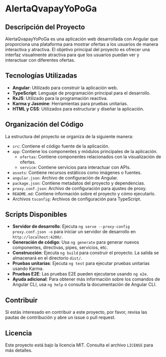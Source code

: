 # AlertaQvapayYoPoGa

## Descripción del Proyecto

AlertaQvapayYoPoGa es una aplicación web desarrollada con Angular que proporciona una plataforma para mostrar ofertas a los usuarios de manera interactiva y atractiva. El objetivo principal del proyecto es ofrecer una interfaz visualmente atractiva para que los usuarios puedan ver y interactuar con diferentes ofertas.

## Tecnologías Utilizadas

- **Angular**: Utilizado para construir la aplicación web.
- **TypeScript**: Lenguaje de programación principal para el desarrollo.
- **RxJS**: Utilizado para la programación reactiva.
- **Karma y Jasmine**: Herramientas para pruebas unitarias.
- **HTML y CSS**: Utilizados para estructurar y diseñar la aplicación.

## Organización del Código

La estructura del proyecto se organiza de la siguiente manera:

- `src`: Contiene el código fuente de la aplicación.
 - `app`: Contiene los componentes y módulos principales de la aplicación.
    - `ofertas`: Contiene componentes relacionados con la visualización de ofertas.
    - `service`: Contiene servicios para interactuar con APIs.
 - `assets`: Contiene recursos estáticos como imágenes o fuentes.
- `angular.json`: Archivo de configuración de Angular.
- `package.json`: Contiene metadatos del proyecto y dependencias.
- `proxy.conf.json`: Archivo de configuración para ajustes de proxy.
- `README.md`: Contiene información sobre el proyecto y cómo ejecutarlo.
- Archivos `tsconfig`: Archivos de configuración para TypeScript.

## Scripts Disponibles

- **Servidor de desarrollo**: Ejecuta `ng serve --proxy-config proxy.conf.json -o` para iniciar un servidor de desarrollo en `http://localhost:4200/`.
- **Generación de código**: Usa `ng generate` para generar nuevos componentes, directivas, pipes, servicios, etc.
- **Construcción**: Ejecuta `ng build` para construir el proyecto. La salida se almacenará en el directorio `dist/`.
- **Pruebas unitarias**: Ejecuta `ng test` para ejecutar pruebas unitarias usando Karma.
- **Pruebas E2E**: Las pruebas E2E pueden ejecutarse usando `ng e2e`.
- **Ayuda adicional**: Para obtener más información sobre los comandos de Angular CLI, usa `ng help` o consulta la documentación de Angular CLI.

## Contribuir

Si estás interesado en contribuir a este proyecto, por favor, revisa las pautas de contribución y abre un issue o pull request.

## Licencia

Este proyecto está bajo la licencia MIT. Consulta el archivo `LICENSE` para más detalles.
